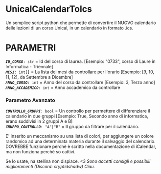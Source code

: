 # UnicalCalendarToIcs
Un semplice script python che permette di convertire il NUOVO calendario delle lezioni di un corso Unical, in un calendario in formato .ics.

# PARAMETRI
<code><b>_ID_CORSO_</b>: str</code> = Id del corso di laurea. [Esempio: "0733", corso di Laure in Informatica - Triennale]<br>
<code><b>_MESI_</b>: int[]</code> = La lista dei mesi da controllare per l'orario [Esempio: [9, 10, 11, 12], da Settembre a Dicembre]<br>
<code><b>_ANNO_CORSO_</b>: int</code> = Anno del corso da controllare [Esempio: 3, Terzo anno]<br>
<code><b>_ANNO_ACCADEMICO_</b>: int</code> = Anno accademico da controllare<br>
### Parametro Avanzato
<code><b>_CONTROLLO_GRUPPI_</b>: bool</code> = Un controllo per permettere di differenziare il calendario in due gruppi [Esempio: True, Secondo anno di informatica, erano suddivisi in 2 gruppi A e B]<br>
<code><b>_GRUPPO_CONTROLLO_</b>: "A"|"B"</code> = Il gruppo da filtrare per il calendario.

E' inserito un meccanismo su una lista di colori, per aggiungere un colore randomico ad una determinata materia durante il salvaggio del calendario.
DOVREBBE funzionare perchè è scritto nella documentazione di iCalendar, ma non funziona perchè so cattivi.


Se lo usate, na stellina non dispiace. <3
_Sono accetti consigli e possibili miglioramenti (Discord: cryptidshadw) Ciau._
